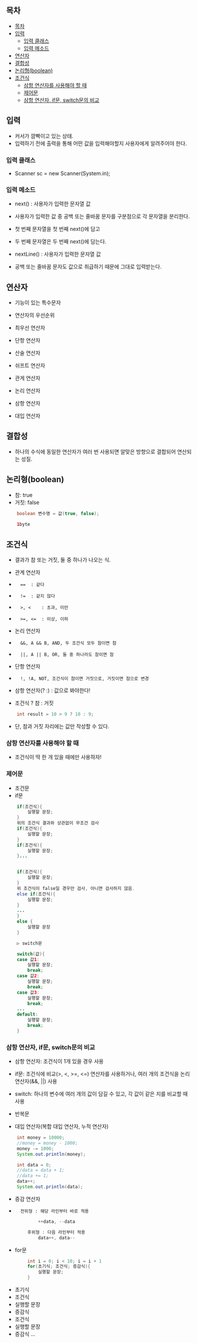 ## 목차
- [목차](#목차)
- [입력](#입력)
	- [입력 클래스](#입력-클래스)
	- [입력 메소드](#입력-메소드)
- [연산자](#연산자)
- [결합성](#결합성)
- [논리형(boolean)](#논리형boolean)
- [조건식](#조건식)
	- [삼항 연산자를 사용해야 할 때](#삼항-연산자를-사용해야-할-때)
	- [제어문](#제어문)
	- [삼항 연산자, if문, switch문의 비교](#삼항-연산자-if문-switch문의-비교)


## 입력
-	커서가 깜빡이고 있는 상태.
-	입력하기 전에 출력을 통해 어떤 값을 입력해야할지 사용자에게 알려주어야 한다.

### 입력 클래스
-	Scanner sc = new Scanner(System.in);

### 입력 메소드
-	next() : 사용자가 입력한 문자열 값
-	 사용자가 입력한 값 중 공백 또는 줄바꿈 문자를 구분점으로 각 문자열을 분리한다.
-	첫 번째 문자열을 첫 번째 next()에 담고
-  두 번째 문자열은 두 번째 next()에 담는다.

-	nextLine() : 사용자가 입력한 문자열 값
- 공백 또는 줄바꿈 문자도 값으로 취급하기 때문에 그대로 입력받는다.

## 연산자
-	기능이 있는 특수문자

- 연산자의 우선순위
-	최우선 연산자
-	단항 연산자
-	산술 연산자
-	쉬프트 연산자
-	관게 연산자
-	논리 연산자
-	삼항 연산자
-	대입 연산자

## 결합성
-	하나의 수식에 동일한 연산자가 여러 번 사용되면 알맞은 방향으로 결합되어 연산되는 성질.

## 논리형(boolean)
-	참: true
-	거짓: false
```java
	boolean 변수명 = 값(true, false);
	
	1byte
```
## 조건식
-	결과가 참 또는 거짓, 둘 중 하나가 나오는 식.

-	관계 연산자
-		==	: 같다
-		!=	: 같지 않다
-		>, <	: 초과, 미만
-		>=, <=	: 이상, 이하

-	논리 연산자
-		&&, A && B, AND, 두 조건식 모두 참이면 참
-		||, A || B, OR, 둘 중 하나라도 참이면 참

-	단항 연산자
-		!, !A, NOT, 조건식이 참이면 거짓으로, 거짓이면 참으로 변경

- 삼항 연산자(? :) : 값으로 봐야한다!
-	조건식 ? 참 : 거짓
```java
	int result = 10 > 9 ? 10 : 9;
```
-	단, 참과 거짓 자리에는 값만 작성할 수 있다.

### 삼항 연산자를 사용해야 할 때
-	조건식이 딱 한 개 있을 때에만 사용하자!

### 제어문
 - 조건문
- if문
```java		
	if(조건식){
		실행할 문장;
	}
	위의 조건식 결과와 상관없이 무조건 검사
	if(조건식){
		실행할 문장;
	}
	if(조건식){
		실행할 문장;
	}...


	if(조건식){
		실행할 문장;
	}
	위 조건식이 false일 경우만 검사, 아니면 검사하지 않음.
	else if(조건식){
		실행할 문장;
	}
	...
	}
	else {
		실행할 문장
	}

	▷ switch문

	switch(값){
	case 값1:
		실행할 문장;
		break;
	case 값2:
		실행할 문장;
		break;
	case 값3:
		실행할 문장;
		break;
	...
	default:
		실행할 문장;
		break;
	}
```
### 삼항 연산자, if문, switch문의 비교
-	삼항 연산자: 조건식이 1개 있을 경우 사용
-	if문: 조건식에 비교(>, <, >=, <=) 연산자를 사용하거나, 여러 개의 조건식을 논리 연산자(&&, ||) 사용
-	switch: 하나의 변수에 여러 개의 값이 담길 수 있고, 각 값이 같은 지를 비교할 때 사용

 - 반복문
-	대입 연산자(복합 대입 연산자, 누적 연산자)
```java	
	int money = 10000;
	//money = money - 1000;
	money -= 1000;
	System.out.println(money);

	int data = 0;
	//data = data + 1;
	//data += 1;
	data++;
	System.out.println(data);
```
-	증감 연산자
-		전위형 : 해당 라인부터 바로 적용
```java
			++data, --data

		후위형 : 다음 라인부터 적용
			data++, data--
```
		
- for문
```java
		int i = 0; i < 10; i = i + 1
		for(초기식; 조건식; 증감식){
			실행할 문장;
		}
```
-	 초기식
-	 조건식
-	 실행할 문장
-	 증감식
-	 조건식
-	 실행할 문장
-	 증감식
	...




